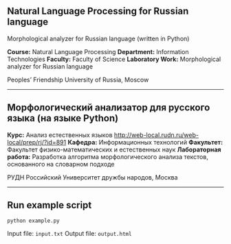 ## Natural Language Processing for Russian language
Morphological analyzer for Russian language (written in Python)

**Course:** Natural Language Processing
**Department:** Information Technologies
**Faculty:** Faculty of Science
**Laboratory Work:** Morphological analyzer for Russian language

Peoples’ Friendship University of Russia, Moscow

-----------

## Морфологический анализатор для русского языка (на языке Python)

**Курс:** Анализ естественных языков
http://web-local.rudn.ru/web-local/prep/rj/?id=891
**Кафедра:** Информационных технологий
**Факультет:** Факультет физико-математических и eстественных наук
**Лабораторная работа:** Разработка алгоритма морфологического анализа текстов, основанного на словарном подходе

РУДН Российский Университет дружбы народов, Москва

------------

## Run example script

	python example.py

Input file: `input.txt`
Output file: `output.html`